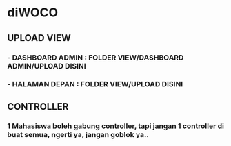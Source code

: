 # diWOCO

## UPLOAD VIEW

### - DASHBOARD ADMIN : FOLDER VIEW/DASHBOARD ADMIN/UPLOAD DISINI

### - HALAMAN DEPAN : FOLDER VIEW/UPLOAD DISINI

## CONTROLLER

### 1 Mahasiswa boleh gabung controller, tapi jangan 1 controller di buat semua, ngerti ya, jangan goblok ya..
